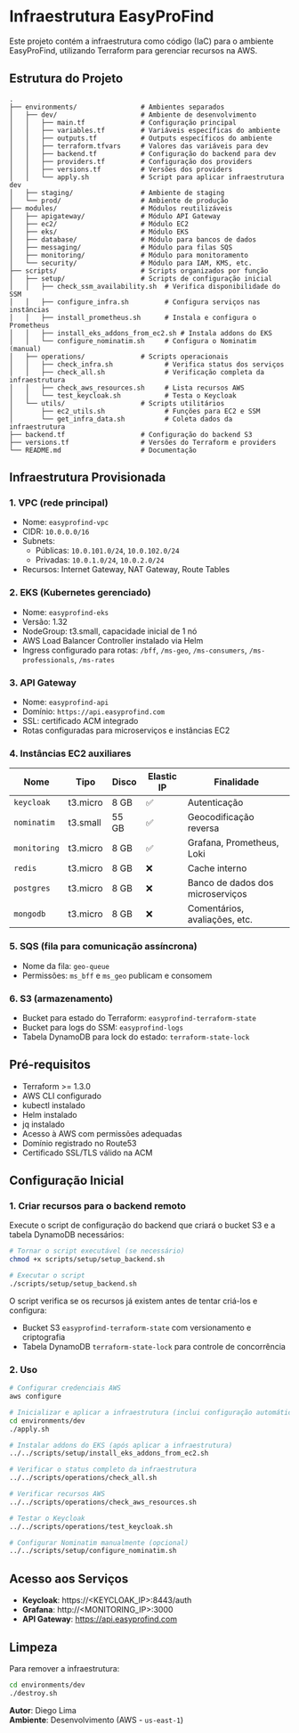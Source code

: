 # Infraestrutura EasyProFind

Este projeto contém a infraestrutura como código (IaC) para o ambiente EasyProFind, utilizando Terraform para gerenciar recursos na AWS.

## Estrutura do Projeto

```
.
├── environments/                # Ambientes separados
│   ├── dev/                     # Ambiente de desenvolvimento
│   │   ├── main.tf              # Configuração principal
│   │   ├── variables.tf         # Variáveis específicas do ambiente
│   │   ├── outputs.tf           # Outputs específicos do ambiente
│   │   ├── terraform.tfvars     # Valores das variáveis para dev
│   │   ├── backend.tf           # Configuração do backend para dev
│   │   ├── providers.tf         # Configuração dos providers
│   │   ├── versions.tf          # Versões dos providers
│   │   └── apply.sh             # Script para aplicar infraestrutura dev
│   ├── staging/                 # Ambiente de staging
│   └── prod/                    # Ambiente de produção
├── modules/                     # Módulos reutilizáveis
│   ├── apigateway/              # Módulo API Gateway
│   ├── ec2/                     # Módulo EC2
│   ├── eks/                     # Módulo EKS
│   ├── database/                # Módulo para bancos de dados
│   ├── messaging/               # Módulo para filas SQS
│   ├── monitoring/              # Módulo para monitoramento
│   └── security/                # Módulo para IAM, KMS, etc.
├── scripts/                     # Scripts organizados por função
│   ├── setup/                   # Scripts de configuração inicial
│   │   ├── check_ssm_availability.sh  # Verifica disponibilidade do SSM
│   │   ├── configure_infra.sh         # Configura serviços nas instâncias
│   │   ├── install_prometheus.sh      # Instala e configura o Prometheus
│   │   ├── install_eks_addons_from_ec2.sh # Instala addons do EKS
│   │   └── configure_nominatim.sh     # Configura o Nominatim (manual)
│   ├── operations/              # Scripts operacionais
│   │   ├── check_infra.sh             # Verifica status dos serviços
│   │   ├── check_all.sh               # Verificação completa da infraestrutura
│   │   ├── check_aws_resources.sh     # Lista recursos AWS
│   │   └── test_keycloak.sh           # Testa o Keycloak
│   └── utils/                   # Scripts utilitários
│       ├── ec2_utils.sh               # Funções para EC2 e SSM
│       └── get_infra_data.sh          # Coleta dados da infraestrutura
├── backend.tf                   # Configuração do backend S3
├── versions.tf                  # Versões do Terraform e providers
└── README.md                    # Documentação
```

## Infraestrutura Provisionada

### 1. VPC (rede principal)
- Nome: `easyprofind-vpc`
- CIDR: `10.0.0.0/16`
- Subnets:
  - Públicas: `10.0.101.0/24`, `10.0.102.0/24`
  - Privadas: `10.0.1.0/24`, `10.0.2.0/24`
- Recursos: Internet Gateway, NAT Gateway, Route Tables

### 2. EKS (Kubernetes gerenciado)
- Nome: `easyprofind-eks`
- Versão: 1.32
- NodeGroup: t3.small, capacidade inicial de 1 nó
- AWS Load Balancer Controller instalado via Helm
- Ingress configurado para rotas: `/bff`, `/ms-geo`, `/ms-consumers`, `/ms-professionals`, `/ms-rates`

### 3. API Gateway
- Nome: `easyprofind-api`
- Domínio: `https://api.easyprofind.com`
- SSL: certificado ACM integrado
- Rotas configuradas para microserviços e instâncias EC2

### 4. Instâncias EC2 auxiliares

| Nome         | Tipo       | Disco | Elastic IP | Finalidade                         |
|--------------|------------|-------|------------|-------------------------------------|
| `keycloak`   | t3.micro   | 8 GB  | ✅          | Autenticação                        |
| `nominatim`  | t3.small   | 55 GB | ✅          | Geocodificação reversa              |
| `monitoring` | t3.micro   | 8 GB  | ✅          | Grafana, Prometheus, Loki           |
| `redis`      | t3.micro   | 8 GB  | ❌          | Cache interno                       |
| `postgres`   | t3.micro   | 8 GB  | ❌          | Banco de dados dos microserviços    |
| `mongodb`    | t3.micro   | 8 GB  | ❌          | Comentários, avaliações, etc.       |

### 5. SQS (fila para comunicação assíncrona)
- Nome da fila: `geo-queue`
- Permissões: `ms_bff` e `ms_geo` publicam e consomem

### 6. S3 (armazenamento)
- Bucket para estado do Terraform: `easyprofind-terraform-state`
- Bucket para logs do SSM: `easyprofind-logs`
- Tabela DynamoDB para lock do estado: `terraform-state-lock`

## Pré-requisitos

- Terraform >= 1.3.0
- AWS CLI configurado
- kubectl instalado
- Helm instalado
- jq instalado
- Acesso à AWS com permissões adequadas
- Domínio registrado no Route53
- Certificado SSL/TLS válido na ACM

## Configuração Inicial

### 1. Criar recursos para o backend remoto

Execute o script de configuração do backend que criará o bucket S3 e a tabela DynamoDB necessários:

```bash
# Tornar o script executável (se necessário)
chmod +x scripts/setup/setup_backend.sh

# Executar o script
./scripts/setup/setup_backend.sh
```

O script verifica se os recursos já existem antes de tentar criá-los e configura:
- Bucket S3 `easyprofind-terraform-state` com versionamento e criptografia
- Tabela DynamoDB `terraform-state-lock` para controle de concorrência

### 2. Uso

```bash
# Configurar credenciais AWS
aws configure

# Inicializar e aplicar a infraestrutura (inclui configuração automática dos serviços básicos)
cd environments/dev
./apply.sh

# Instalar addons do EKS (após aplicar a infraestrutura)
../../scripts/setup/install_eks_addons_from_ec2.sh

# Verificar o status completo da infraestrutura
../../scripts/operations/check_all.sh

# Verificar recursos AWS
../../scripts/operations/check_aws_resources.sh

# Testar o Keycloak
../../scripts/operations/test_keycloak.sh

# Configurar Nominatim manualmente (opcional)
../../scripts/setup/configure_nominatim.sh
```

## Acesso aos Serviços

- **Keycloak**: https://<KEYCLOAK_IP>:8443/auth
- **Grafana**: http://<MONITORING_IP>:3000
- **API Gateway**: https://api.easyprofind.com

## Limpeza

Para remover a infraestrutura:

```bash
cd environments/dev
./destroy.sh
```

**Autor**: Diego Lima  
**Ambiente**: Desenvolvimento (AWS - `us-east-1`)